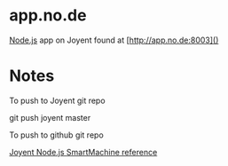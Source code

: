 # app.no.de #

[Node.js](http://node.js "Node.js") app on Joyent found at [http://app.no.de:8003]()

# Notes #

To push to Joyent git repo

 git push joyent master

To push to github git repo

[Joyent Node.js SmartMachine reference](http://wiki.joyent.com/display/node/Getting+Started+with+a+Node.js+SmartMachine)
